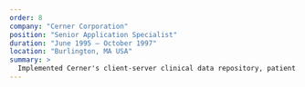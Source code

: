 ```yaml
---
order: 8
company: "Cerner Corporation"
position: "Senior Application Specialist"
duration: "June 1995 – October 1997"
location: "Burlington, MA USA"
summary: >
  Implemented Cerner's client-server clinical data repository, patient registration system and pharmacy information system at a multiple campus acute care and teaching hospital system in Ontario. Led a client team through product design and build classes, current state analysis, process improvement workshops and benefits realization seminars.
---
```

